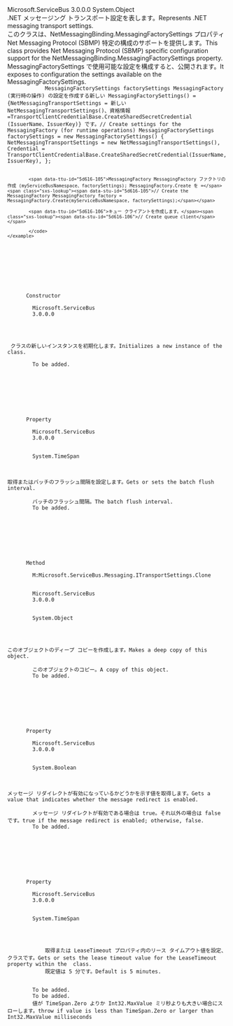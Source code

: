 <Type Name="NetMessagingTransportSettings" FullName="Microsoft.ServiceBus.Messaging.NetMessagingTransportSettings">
  <TypeSignature Language="C#" Value="public sealed class NetMessagingTransportSettings" />
  <TypeSignature Language="ILAsm" Value=".class public auto ansi sealed beforefieldinit NetMessagingTransportSettings extends System.Object" />
  <TypeSignature Language="DocId" Value="T:Microsoft.ServiceBus.Messaging.NetMessagingTransportSettings" />
  <TypeSignature Language="VB.NET" Value="Public NotInheritable Class NetMessagingTransportSettings" />
  <TypeSignature Language="F#" Value="type NetMessagingTransportSettings = class&#xA;    interface ITransportSettings&#xA;    interface IServiceBusSecuritySettings" />
  <AssemblyInfo>
    <AssemblyName>Microsoft.ServiceBus</AssemblyName>
    <AssemblyVersion>3.0.0.0</AssemblyVersion>
  </AssemblyInfo>
  <Base>
    <BaseTypeName>System.Object</BaseTypeName>
  </Base>
  <Interfaces />
  <Docs>
    <summary><span data-ttu-id="5d616-101">.NET メッセージング トランスポート設定を表します。</span><span class="sxs-lookup"><span data-stu-id="5d616-101">Represents .NET messaging transport settings.</span></span></summary>
    <remarks>
            <span data-ttu-id="5d616-102">このクラスは、NetMessagingBinding.MessagingFactorySettings プロパティ Net Messaging Protocol (SBMP) 特定の構成のサポートを提供します。</span><span class="sxs-lookup"><span data-stu-id="5d616-102">This class provides Net Messaging Protocol (SBMP) specific configuration support for the NetMessagingBinding.MessagingFactorySettings property.</span></span>  
            <span data-ttu-id="5d616-103">MessagingFactorySettings で使用可能な設定を構成すると、公開されます。</span><span class="sxs-lookup"><span data-stu-id="5d616-103">It exposes to configuration the settings available on the MessagingFactorySettings.</span></span>
            </remarks>
    <altmember cref="T:Microsoft.ServiceBus.Messaging.MessagingFactory" />
    <altmember cref="T:Microsoft.ServiceBus.Messaging.MessagingFactorySettings" />
    <example>
      <code>
            <span data-ttu-id="5d616-104">MessagingFactorySettings factorySettings MessagingFactory (実行時の操作) の設定を作成する新しい MessagingFactorySettings() = {NetMessagingTransportSettings = 新しい NetMessagingTransportSettings()、資格情報 =TransportClientCredentialBase.CreateSharedSecretCredential (IssuerName、IssuerKey)} です。</span><span class="sxs-lookup"><span data-stu-id="5d616-104">// Create settings for the MessagingFactory (for runtime operations) MessagingFactorySettings factorySettings = new MessagingFactorySettings() { NetMessagingTransportSettings = new NetMessagingTransportSettings(), Credential = TransportClientCredentialBase.CreateSharedSecretCredential(IssuerName, IssuerKey), };</span></span>
            
            <span data-ttu-id="5d616-105">MessagingFactory MessagingFactory ファクトリの作成 (myServiceBusNamespace、factorySettings); MessagingFactory.Create を =</span><span class="sxs-lookup"><span data-stu-id="5d616-105">// Create the MessagingFactory MessagingFactory factory = MessagingFactory.Create(myServiceBusNamespace, factorySettings);</span></span>
            
            <span data-ttu-id="5d616-106">キュー クライアントを作成します。</span><span class="sxs-lookup"><span data-stu-id="5d616-106">// Create queue client</span></span>
            
            </code>
    </example>
  </Docs>
  <Members>
    <Member MemberName=".ctor">
      <MemberSignature Language="C#" Value="public NetMessagingTransportSettings ();" />
      <MemberSignature Language="ILAsm" Value=".method public hidebysig specialname rtspecialname instance void .ctor() cil managed" />
      <MemberSignature Language="DocId" Value="M:Microsoft.ServiceBus.Messaging.NetMessagingTransportSettings.#ctor" />
      <MemberSignature Language="VB.NET" Value="Public Sub New ()" />
      <MemberType>Constructor</MemberType>
      <AssemblyInfo>
        <AssemblyName>Microsoft.ServiceBus</AssemblyName>
        <AssemblyVersion>3.0.0.0</AssemblyVersion>
      </AssemblyInfo>
      <Parameters />
      <Docs>
        <summary><span data-ttu-id="5d616-107"><see cref="T:Microsoft.ServiceBus.Messaging.NetMessagingTransportSettings" /> クラスの新しいインスタンスを初期化します。</span><span class="sxs-lookup"><span data-stu-id="5d616-107">Initializes a new instance of the <see cref="T:Microsoft.ServiceBus.Messaging.NetMessagingTransportSettings" /> class.</span></span></summary>
        <remarks>To be added.</remarks>
      </Docs>
    </Member>
    <Member MemberName="BatchFlushInterval">
      <MemberSignature Language="C#" Value="public TimeSpan BatchFlushInterval { get; set; }" />
      <MemberSignature Language="ILAsm" Value=".property instance valuetype System.TimeSpan BatchFlushInterval" />
      <MemberSignature Language="DocId" Value="P:Microsoft.ServiceBus.Messaging.NetMessagingTransportSettings.BatchFlushInterval" />
      <MemberSignature Language="VB.NET" Value="Public Property BatchFlushInterval As TimeSpan" />
      <MemberSignature Language="F#" Value="member this.BatchFlushInterval : TimeSpan with get, set" Usage="Microsoft.ServiceBus.Messaging.NetMessagingTransportSettings.BatchFlushInterval" />
      <MemberType>Property</MemberType>
      <AssemblyInfo>
        <AssemblyName>Microsoft.ServiceBus</AssemblyName>
        <AssemblyVersion>3.0.0.0</AssemblyVersion>
      </AssemblyInfo>
      <ReturnValue>
        <ReturnType>System.TimeSpan</ReturnType>
      </ReturnValue>
      <Docs>
        <summary><span data-ttu-id="5d616-108">取得またはバッチのフラッシュ間隔を設定します。</span><span class="sxs-lookup"><span data-stu-id="5d616-108">Gets or sets the batch flush interval.</span></span></summary>
        <value><span data-ttu-id="5d616-109">バッチのフラッシュ間隔。</span><span class="sxs-lookup"><span data-stu-id="5d616-109">The batch flush interval.</span></span></value>
        <remarks>To be added.</remarks>
      </Docs>
    </Member>
    <Member MemberName="Clone">
      <MemberSignature Language="C#" Value="public object Clone ();" />
      <MemberSignature Language="ILAsm" Value=".method public hidebysig newslot virtual instance object Clone() cil managed" />
      <MemberSignature Language="DocId" Value="M:Microsoft.ServiceBus.Messaging.NetMessagingTransportSettings.Clone" />
      <MemberSignature Language="VB.NET" Value="Public Function Clone () As Object" />
      <MemberSignature Language="F#" Value="abstract member Clone : unit -&gt; obj&#xA;override this.Clone : unit -&gt; obj" Usage="netMessagingTransportSettings.Clone " />
      <MemberType>Method</MemberType>
      <Implements>
        <InterfaceMember>M:Microsoft.ServiceBus.Messaging.ITransportSettings.Clone</InterfaceMember>
      </Implements>
      <AssemblyInfo>
        <AssemblyName>Microsoft.ServiceBus</AssemblyName>
        <AssemblyVersion>3.0.0.0</AssemblyVersion>
      </AssemblyInfo>
      <ReturnValue>
        <ReturnType>System.Object</ReturnType>
      </ReturnValue>
      <Parameters />
      <Docs>
        <summary><span data-ttu-id="5d616-110">このオブジェクトのディープ コピーを作成します。</span><span class="sxs-lookup"><span data-stu-id="5d616-110">Makes a deep copy of this object.</span></span></summary>
        <returns><span data-ttu-id="5d616-111">このオブジェクトのコピー。</span><span class="sxs-lookup"><span data-stu-id="5d616-111">A copy of this object.</span></span></returns>
        <remarks>To be added.</remarks>
      </Docs>
    </Member>
    <Member MemberName="EnableRedirect">
      <MemberSignature Language="C#" Value="public bool EnableRedirect { get; set; }" />
      <MemberSignature Language="ILAsm" Value=".property instance bool EnableRedirect" />
      <MemberSignature Language="DocId" Value="P:Microsoft.ServiceBus.Messaging.NetMessagingTransportSettings.EnableRedirect" />
      <MemberSignature Language="VB.NET" Value="Public Property EnableRedirect As Boolean" />
      <MemberSignature Language="F#" Value="member this.EnableRedirect : bool with get, set" Usage="Microsoft.ServiceBus.Messaging.NetMessagingTransportSettings.EnableRedirect" />
      <MemberType>Property</MemberType>
      <AssemblyInfo>
        <AssemblyName>Microsoft.ServiceBus</AssemblyName>
        <AssemblyVersion>3.0.0.0</AssemblyVersion>
      </AssemblyInfo>
      <ReturnValue>
        <ReturnType>System.Boolean</ReturnType>
      </ReturnValue>
      <Docs>
        <summary><span data-ttu-id="5d616-112">メッセージ リダイレクトが有効になっているかどうかを示す値を取得します。</span><span class="sxs-lookup"><span data-stu-id="5d616-112">Gets a value that indicates whether the message redirect is enabled.</span></span></summary>
        <value><span data-ttu-id="5d616-113">メッセージ リダイレクトが有効である場合は true。それ以外の場合は false です。</span><span class="sxs-lookup"><span data-stu-id="5d616-113">true if the message redirect is enabled; otherwise, false.</span></span></value>
        <remarks>To be added.</remarks>
      </Docs>
    </Member>
    <Member MemberName="LeaseTimeout">
      <MemberSignature Language="C#" Value="public TimeSpan LeaseTimeout { get; set; }" />
      <MemberSignature Language="ILAsm" Value=".property instance valuetype System.TimeSpan LeaseTimeout" />
      <MemberSignature Language="DocId" Value="P:Microsoft.ServiceBus.Messaging.NetMessagingTransportSettings.LeaseTimeout" />
      <MemberSignature Language="VB.NET" Value="Public Property LeaseTimeout As TimeSpan" />
      <MemberSignature Language="F#" Value="member this.LeaseTimeout : TimeSpan with get, set" Usage="Microsoft.ServiceBus.Messaging.NetMessagingTransportSettings.LeaseTimeout" />
      <MemberType>Property</MemberType>
      <AssemblyInfo>
        <AssemblyName>Microsoft.ServiceBus</AssemblyName>
        <AssemblyVersion>3.0.0.0</AssemblyVersion>
      </AssemblyInfo>
      <ReturnValue>
        <ReturnType>System.TimeSpan</ReturnType>
      </ReturnValue>
      <Docs>
        <summary>
            <span data-ttu-id="5d616-114">取得または LeaseTimeout プロパティ内のリース タイムアウト値を設定、<seealso cref="P:System.ServiceModel.Channels.TcpTransportBindingElement.ConnectionPoolSettings" />クラスです。</span><span class="sxs-lookup"><span data-stu-id="5d616-114">Gets or sets the lease timeout value for the LeaseTimeout property within the <seealso cref="P:System.ServiceModel.Channels.TcpTransportBindingElement.ConnectionPoolSettings" /> class.</span></span>
            <span data-ttu-id="5d616-115">既定値は 5 分です。</span><span class="sxs-lookup"><span data-stu-id="5d616-115">Default is 5 minutes.</span></span>
            </summary>
        <value>To be added.</value>
        <remarks>To be added.</remarks>
        <exception cref="T:System.ArgumentOutOfRangeException"><span data-ttu-id="5d616-116">値が TimeSpan.Zero よりか Int32.MaxValue ミリ秒よりも大きい場合にスローします。</span><span class="sxs-lookup"><span data-stu-id="5d616-116">throw if value is less than TimeSpan.Zero or larger than Int32.MaxValue milliseconds</span></span></exception>
      </Docs>
    </Member>
  </Members>
</Type>